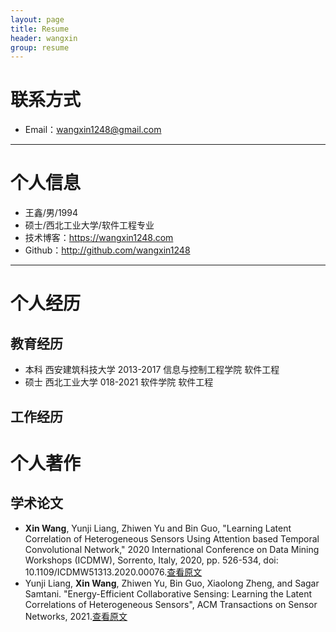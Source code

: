 ```yaml
---
layout: page
title: Resume
header: wangxin
group: resume
---
```

# 联系方式

- Email：wangxin1248@gmail.com

---

# 个人信息

 - 王鑫/男/1994
 - 硕士/西北工业大学/软件工程专业
 - 技术博客：https://wangxin1248.com
 - Github：http://github.com/wangxin1248

---

# 个人经历

## 教育经历

-  本科 西安建筑科技大学 2013-2017 信息与控制工程学院 软件工程
-  硕士 西北工业大学 018-2021 软件学院 软件工程

## 工作经历

# 个人著作

## 学术论文

- **Xin Wang**, Yunji Liang, Zhiwen Yu and Bin Guo, "Learning Latent Correlation of Heterogeneous Sensors Using Attention based Temporal Convolutional Network," 2020 International Conference on Data Mining Workshops (ICDMW), Sorrento, Italy, 2020, pp. 526-534, doi: 10.1109/ICDMW51313.2020.00076.[查看原文](https://ieeexplore.ieee.org/document/9346425)
- Yunji Liang, **Xin Wang**, Zhiwen Yu, Bin Guo, Xiaolong Zheng, and Sagar Samtani. "Energy-Efficient Collaborative Sensing: Learning the Latent Correlations of Heterogeneous Sensors", ACM Transactions on Sensor Networks, 2021.[查看原文](#)
